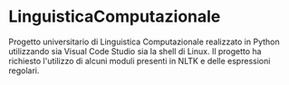 # LinguisticaComputazionale
Progetto universitario di Linguistica Computazionale realizzato in Python utilizzando sia Visual Code Studio sia la shell di Linux. 
Il progetto ha richiesto l'utilizzo di alcuni moduli presenti in NLTK e delle espressioni regolari. 
